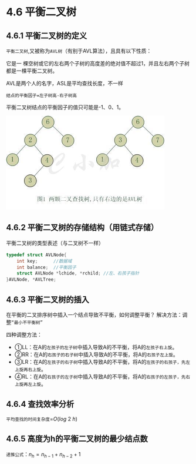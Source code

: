 # 4.6 平衡二叉树

## 4.6.1 平衡二叉树的定义

`平衡二叉树`,又被称为`AVL树`（有别于AVL算法），且具有以下性质：

它是一 棵空树或它的左右两个子树的高度差的绝对值不超过1，并且左右两个子树都是一棵平衡二叉树。

AVL是两个人的名字，ASL是平均查找长度，不一样

`结点的平衡因子=左子树高-右子树高`

平衡二叉树结点的平衡因子的值只可能是-1、0、1。

![img](../images//805461-20160127214903223-1113949071.jpg)

## 4.6.2 平衡二叉树的存储结构（用链式存储）

平衡二叉树的类型表述（与二叉树不一样）

```c
typedef struct AVLNode{
	int key;      //数据域
    int balance;  //平衡因子
	struct AVLNode *lchide, *rchild; //左、右孩子指针
}AVLNode, *AVLTree;
```

## 4.6.3 平衡二叉树的插入

在平衡的二叉排序树中插入一个结点导致不平衡，如何调整平衡？
解决方法：调整`“最小不平衡树”`

四种调整方法：

- ①LL：在A的`左孩子的左子树`中插入导致A的不平衡，将A的`左孩子右上旋`。
- ②RR：在A的`右孩子的右子树`中插入导致A的不平衡，将A的`右孩子左上旋`。
- ③LR：在A的`左孩子的右子树`中插入导致A的不平衡，将A的`左孩子的右孩子，先左上旋再右上旋`。
- ④RL：在A的`右孩子的左子树`中插入导致A的不平衡，将A的`右孩子的左孩子，先右上旋再左上旋`。

## 4.6.4 查找效率分析

`平均查找的时间复杂度`=$O(log~2~h)$

## 4.6.5 高度为h的平衡二叉树的最少结点数

`递推公式`：$n_h=n_{h-1}+n_{h-2}+1$
